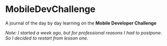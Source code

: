 # MobileDevChallenge
A journal of the day by day learning on the **Mobile Developer Challenge**

 *Note: I started a week ago, but for professional reasons I had to postpone. So I decided to restart from lesson one.*